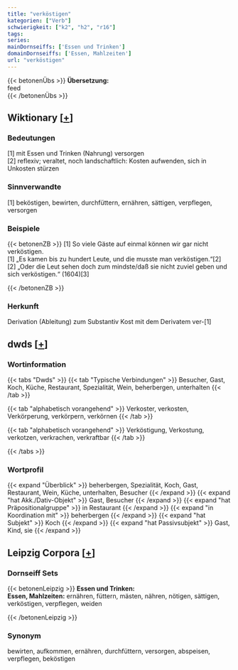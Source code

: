 ```yaml
---
title: "verköstigen"
kategorien: ["Verb"]
schwierigkeit: ["k2", "h2", "r16"]
tags:
series:
mainDornseiffs: ['Essen und Trinken']
domainDornseiffs: ['Essen, Mahlzeiten']
url: "verköstigen"
---
```


{{< betonenÜbs >}}
**Übersetzung:**  
feed  
{{< /betonenÜbs >}}

## Wiktionary [[+](https://de.wiktionary.org/wiki/verköstigen)]

### Bedeutungen
[1] mit Essen und Trinken (Nahrung) versorgen  
[2] reflexiv; veraltet, noch landschaftlich: Kosten aufwenden, sich in Unkosten stürzen  

### Sinnverwandte
[1] beköstigen, bewirten, durchfüttern, ernähren, sättigen, verpflegen, versorgen  

### Beispiele
{{< betonenZB >}}
[1] So viele Gäste auf einmal können wir gar nicht verköstigen.  
[1] „Es kamen bis zu hundert Leute, und die musste man verköstigen.“[2]  
[2] „Oder die Leut sehen doch zum mindste/daß sie nicht zuviel geben und sich verköstigen.“ (1604)[3]  

{{< /betonenZB >}}
### Herkunft
Derivation (Ableitung) zum Substantiv Kost mit dem Derivatem ver-[1]  



## dwds [[+](https://www.dwds.de/wb/verköstigen)]

### Wortinformation
{{< tabs "Dwds" >}}
{{< tab "Typische Verbindungen" >}}
Besucher, Gast, Koch, Küche, Restaurant, Spezialität, Wein, beherbergen, unterhalten
{{< /tab >}}

{{< tab "alphabetisch vorangehend" >}}
Verkoster, verkosten, Verkörperung, verkörpern, verkörnen
{{< /tab >}}

{{< tab "alphabetisch vorangehend" >}}
Verköstigung, Verkostung, verkotzen, verkrachen, verkraftbar
{{< /tab >}}

{{< /tabs >}}

### Wortprofil
{{< expand "Überblick" >}} beherbergen, Spezialität, Koch, Gast, Restaurant, Wein, Küche, unterhalten, Besucher {{< /expand >}}
{{< expand "hat Akk./Dativ-Objekt" >}} Gast, Besucher {{< /expand >}}
{{< expand "hat Präpositionalgruppe" >}} in Restaurant {{< /expand >}}
{{< expand "in Koordination mit" >}} beherbergen {{< /expand >}}
{{< expand "hat Subjekt" >}} Koch {{< /expand >}}
{{< expand "hat Passivsubjekt" >}} Gast, Kind, sie {{< /expand >}}

## Leipzig Corpora [[+](https://corpora.uni-leipzig.de/en/res?word=verköstigen&corpusId=deu_newscrawl-public_2018)]

### Dornseiff Sets
{{< betonenLeipzig >}}
**Essen und Trinken:**  
**Essen, Mahlzeiten:** ernähren, füttern, mästen, nähren, nötigen, sättigen, verköstigen, verpflegen, weiden  

{{< /betonenLeipzig >}}

### Synonym
bewirten, aufkommen, ernähren, durchfüttern, versorgen, abspeisen, verpflegen, beköstigen

